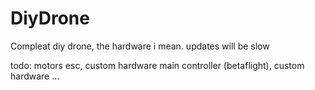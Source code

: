 # DiyDrone
Compleat diy drone, the hardware i mean. updates will be slow

todo:
motors
esc, custom hardware
main controller (betaflight), custom hardware
...
